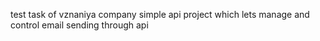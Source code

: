 test task of vznaniya company
simple api project which lets manage and control email sending through api
